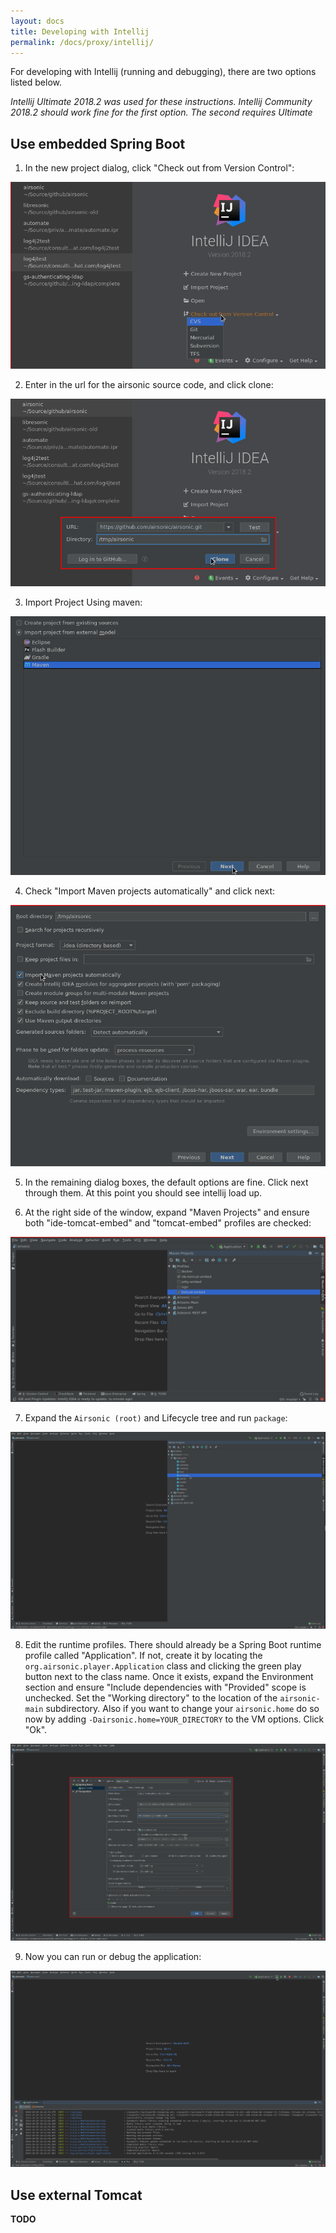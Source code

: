 ```yaml
---
layout: docs
title: Developing with Intellij
permalink: /docs/proxy/intellij/
---
```

For developing with Intellij (running and debugging), there are two options listed below.

*Intellij Ultimate 2018.2 was used for these instructions. Intellij Community 2018.2 should work fine for the first option. The second requires Ultimate*

## Use embedded Spring Boot
1. In the new project dialog, click "Check out from Version Control":

![](intellij-git-clone.png)

2. Enter in the url for the airsonic source code, and click clone:

![](intellij-git-clone2.png)

3. Import Project Using maven:

![](intellij-import-maven.png)

4. Check "Import Maven projects automatically" and click next:

![](intellij-maven-import-auto.png)

5. In the remaining dialog boxes, the default options are fine. Click next through them. At this point you should see intellij load up.

6. At the right side of the window, expand "Maven Projects" and ensure both "ide-tomcat-embed" and "tomcat-embed" profiles are checked:

![](intellij-maven-profiles.png)

7. Expand the `Airsonic (root)` and Lifecycle tree and run `package`:

![](intellij-maven-package.png)

8. Edit the runtime profiles. There should already be a Spring Boot runtime profile called "Application". If not, create it by locating the `org.airsonic.player.Application` class and clicking the green play button next to the class name. Once it exists, expand the Environment section and ensure "Include dependencies with "Provided" scope is unchecked. Set the "Working directory" to the location of the `airsonic-main` subdirectory. Also if you want to change your `airsonic.home` do so now by adding `-Dairsonic.home=YOUR_DIRECTORY` to the VM options. Click "Ok".

![](intellij-application-profile.png)

9. Now you can run or debug the application:

![](intellij-run.png)

## Use external Tomcat

**TODO**
